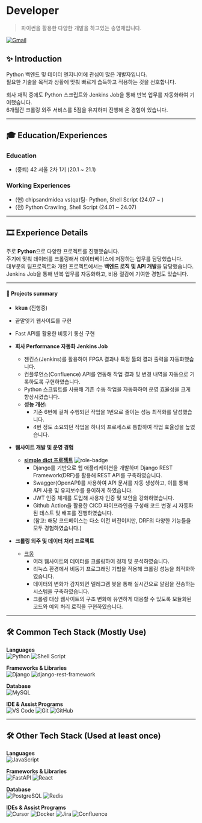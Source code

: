 # Developer
> 파이썬을 활용한 다양한 개발을 하고있는 송영재입니다.

[![Gmail](https://img.shields.io/badge/djgnfj@gmail.com-EA4335.svg?&style=for-the-badge&logo=Gmail&logoColor=white)](mailto:djgnfj3795@gmail.com)

## ✨ Introduction
Python 백엔드 및 데이터 엔지니어에 관심이 많은 개발자입니다.  
필요한 기술을 목적과 상황에 맞춰 빠르게 습득하고 적용하는 것을 선호합니다.

회사 재직 중에도 Python 스크립트와 Jenkins Job을 통해 반복 업무를 자동화하여 기여했습니다.  
6개월간 크롤링 외주 서비스를 5점을 유지하며 진행해 온 경험이 있습니다.

---

## 🎓 Education/Experiences

### Education
- (중퇴) 42 서울  2차 1기 (20.1 ~ 21.1)

### Working Experiences
- (현) chipsandmidea vs(qa)팀- Python, Shell Script (24.07 ~ )
- (전) Python Crawling, Shell Script (24.01 ~ 24.07)

---

## 🎞 Experience Details

주로 **Python**으로 다양한 프로젝트를 진행했습니다.  
주기에 맞춰 데이터를 크롤링해서 데이터베이스에 저장하는 업무를 담당했습니다.  
대부분의 팀프로젝트와 개인 프로젝트에서는 **백엔드 로직 및 API 개발**을 담당했습니다.  
Jenkins Job을 통해 반복 업무를 자동화하고, 비용 절감에 기여한 경험도 있습니다.

---

#### 📜 Projects summary

- **kkua** (진행중)
-   끝말잊기 웹사이트를 구현
-   Fast API를  활용한 비동기 통신 구현

- **회사 Performance 자동화 Jenkins Job**  
  - 젠킨스(Jenkins)를 활용하여 FPGA 결과나 특정 툴의 결과 출력을 자동화했습니다.
  - 컨플루언스(Confluence) API를 연동해 작업 결과 및 변경 내역을 자동으로 기록하도록 구현하였습니다.
  - Python 스크립트를 사용해 기존 수동 작업을 자동화하여 운영 효율성을 크게 향상시켰습니다.
  - **성능 개선:**  
    - 기존 6번에 걸쳐 수행되던 작업을 1번으로 줄이는 성능 최적화를 달성했습니다.  
    - 4번 정도 소요되던 작업을 하나의 프로세스로 통합하여 작업 효율성을 높였습니다.

- **웹사이트 개발 및 운영 경험**  
  - [**simple dict 프로젝트**](https://github.com/djgnfj-svg/Simple-Diet-Manager) ![role-badge](https://img.shields.io/badge/BE-blueviolet)
    - Django를 기반으로 웹 애플리케이션을 개발하며 Django REST Framework(DRF)를 활용해 REST API를 구축하였습니다.
    - Swagger(OpenAPI)를 사용하여 API 문서를 자동 생성하고, 이를 통해 API 사용 및 유지보수를 용이하게 하였습니다.
    - JWT 인증 체계를 도입해 사용자 인증 및 보안을 강화하였습니다.
    - Github Action을 활용한 CICD 파이프라인을 구성해 코드 변경 시 자동화된 테스트 및 배포를 진행하였습니다.
    - (참고: 해당 코드베이스는 다소 이전 버전이지만, DRF의 다양한 기능들을 모두 경험하였습니다.)

- **크롤링 외주 및 데이터 처리 프로젝트**  
  - [크몽](https://kmong.com/@%EA%B0%9C%EB%B0%9C%EC%9E%90%EC%9E%91%ED%95%98)
    - 여러 웹사이트의 데이터를 크롤링하여 정제 및 분석하였습니다.
    - 리눅스 환경에서 비동기 프로그래밍 기법을 적용해 크롤링 성능을 최적화하였습니다.
    - 데이터의 변화가 감지되면 텔레그램 봇을 통해 실시간으로 알림을 전송하는 시스템을 구축하였습니다.
    - 크롤링 대상 웹사이트의 구조 변화에 유연하게 대응할 수 있도록 모듈화된 코드와 예외 처리 로직을 구현하였습니다.

---

## 🛠 Common Tech Stack (Mostly Use)

**Languages**  
![Python](https://img.shields.io/badge/Python-3776AB.svg?&style=for-the-badge&logo=Python&logoColor=white)
![Shell Script](https://img.shields.io/badge/shell%20script-4EAA25.svg?&style=for-the-badge&logo=shell&logoColor=white)

**Frameworks & Libraries**  
![Django](https://img.shields.io/badge/Django-092E20.svg?&style=for-the-badge&logo=Django&logoColor=white)
![django-rest-framework](https://img.shields.io/badge/django--rest--framework-092E20.svg?&style=for-the-badge&logo=django-rest-framework&logoColor=white)

**Database**  
![MySQL](https://img.shields.io/badge/MySQL-4479A1.svg?&style=for-the-badge&logo=MySQL&logoColor=white)

**IDE & Assist Programs**  
![VS Code](https://img.shields.io/badge/Visual%20Studio%20Code-007ACC.svg?&style=for-the-badge&logo=VisualStudioCode&logoColor=white)
![Git](https://img.shields.io/badge/Git-F05032.svg?&style=for-the-badge&logo=Git&logoColor=white)
![GitHub](https://img.shields.io/badge/GitHub-181717.svg?&style=for-the-badge&logo=GitHub&logoColor=white)

---

## 🛠 Other Tech Stack (Used at least once)

**Languages**  
![JavaScript](https://img.shields.io/badge/JavaScript-f7df12.svg?&style=for-the-badge&logo=JavaScript&logoColor=black)

**Frameworks & Libraries**  
![FastAPI](https://img.shields.io/badge/FastAPI-009488.svg?&style=for-the-badge&logo=FastAPI&logoColor=white)
![React](https://img.shields.io/badge/React-61DAFB.svg?&style=for-the-badge&logo=React&logoColor=black)

**Database**  
![PostgreSQL](https://img.shields.io/badge/PostgreSQL-4169E1.svg?&style=for-the-badge&logo=PostgreSQL&logoColor=white)
![Redis](https://img.shields.io/badge/Redis-DC382D.svg?&style=for-the-badge&logo=Redis&logoColor=white)

**IDEs & Assist Programs**  
![Cursor](https://img.shields.io/badge/Cursor-000000.svg?&style=for-the-badge&logo=Cursor&logoColor=white)
![Docker](https://img.shields.io/badge/Docker-2496ED.svg?&style=for-the-badge&logo=Docker&logoColor=white)
![Jira](https://img.shields.io/badge/Jira-0052CC.svg?&style=for-the-badge&logo=Jira&logoColor=white)
![Confluence](https://img.shields.io/badge/Confluence-172B4D.svg?&style=for-the-badge&logo=Confluence&logoColor=white)
